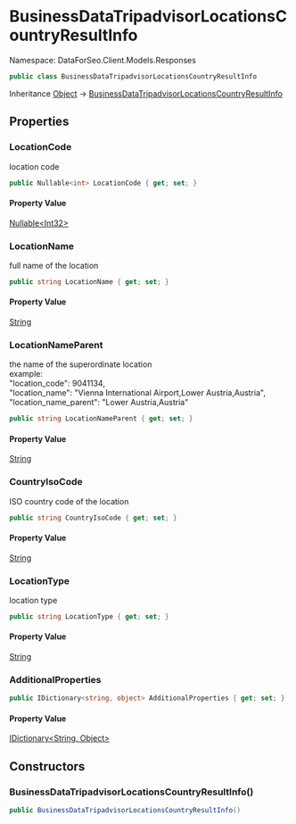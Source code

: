 # BusinessDataTripadvisorLocationsCountryResultInfo

Namespace: DataForSeo.Client.Models.Responses

```csharp
public class BusinessDataTripadvisorLocationsCountryResultInfo
```

Inheritance [Object](https://docs.microsoft.com/en-us/dotnet/api/system.object) → [BusinessDataTripadvisorLocationsCountryResultInfo](./dataforseo.client.models.responses.businessdatatripadvisorlocationscountryresultinfo.md)

## Properties

### **LocationCode**

location code

```csharp
public Nullable<int> LocationCode { get; set; }
```

#### Property Value

[Nullable&lt;Int32&gt;](https://docs.microsoft.com/en-us/dotnet/api/system.nullable-1)<br>

### **LocationName**

full name of the location

```csharp
public string LocationName { get; set; }
```

#### Property Value

[String](https://docs.microsoft.com/en-us/dotnet/api/system.string)<br>

### **LocationNameParent**

the name of the superordinate location
 <br>example:
 <br>"location_code": 9041134,
 <br>"location_name": "Vienna International Airport,Lower Austria,Austria",
 <br>"location_name_parent": "Lower Austria,Austria"

```csharp
public string LocationNameParent { get; set; }
```

#### Property Value

[String](https://docs.microsoft.com/en-us/dotnet/api/system.string)<br>

### **CountryIsoCode**

ISO country code of the location

```csharp
public string CountryIsoCode { get; set; }
```

#### Property Value

[String](https://docs.microsoft.com/en-us/dotnet/api/system.string)<br>

### **LocationType**

location type

```csharp
public string LocationType { get; set; }
```

#### Property Value

[String](https://docs.microsoft.com/en-us/dotnet/api/system.string)<br>

### **AdditionalProperties**

```csharp
public IDictionary<string, object> AdditionalProperties { get; set; }
```

#### Property Value

[IDictionary&lt;String, Object&gt;](https://docs.microsoft.com/en-us/dotnet/api/system.collections.generic.idictionary-2)<br>

## Constructors

### **BusinessDataTripadvisorLocationsCountryResultInfo()**

```csharp
public BusinessDataTripadvisorLocationsCountryResultInfo()
```
